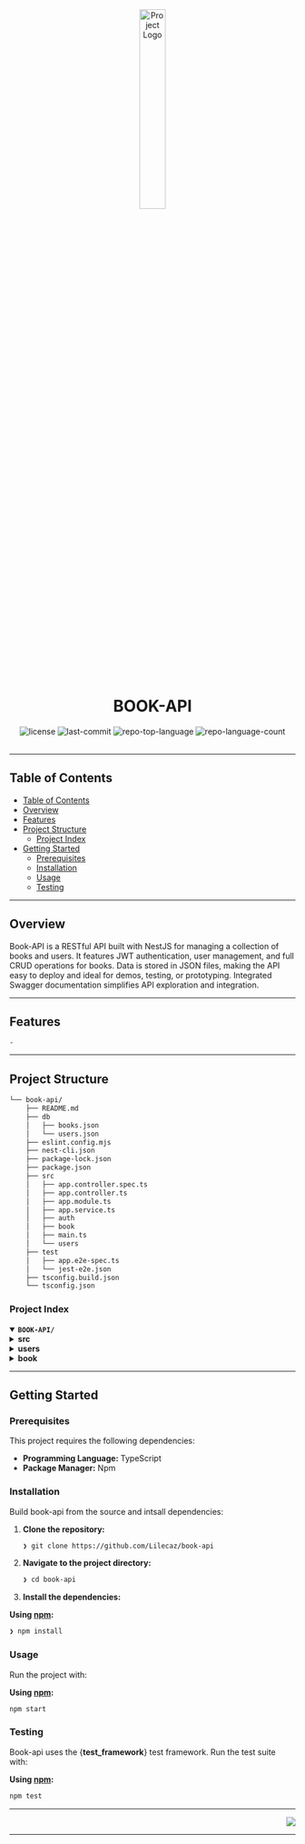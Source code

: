 <div id="top">

<!-- HEADER STYLE: CLASSIC -->
<div align="center">

<img src="readmeai/assets/logos/purple.svg" width="30%" style="position: relative; top: 0; right: 0;" alt="Project Logo"/>

# BOOK-API

<em></em>

<!-- BADGES -->
<img src="https://img.shields.io/github/license/Lilecaz/book-api?style=default&logo=opensourceinitiative&logoColor=white&color=0080ff" alt="license">
<img src="https://img.shields.io/github/last-commit/Lilecaz/book-api?style=default&logo=git&logoColor=white&color=0080ff" alt="last-commit">
<img src="https://img.shields.io/github/languages/top/Lilecaz/book-api?style=default&color=0080ff" alt="repo-top-language">
<img src="https://img.shields.io/github/languages/count/Lilecaz/book-api?style=default&color=0080ff" alt="repo-language-count">

<!-- default option, no dependency badges. -->


<!-- default option, no dependency badges. -->

</div>
<br>

---

## Table of Contents

- [Table of Contents](#table-of-contents)
- [Overview](#overview)
- [Features](#features)
- [Project Structure](#project-structure)
    - [Project Index](#project-index)
- [Getting Started](#getting-started)
    - [Prerequisites](#prerequisites)
    - [Installation](#installation)
    - [Usage](#usage)
    - [Testing](#testing)

---

## Overview

Book-API is a RESTful API built with NestJS for managing a collection of books and users. It features JWT authentication, user management, and full CRUD operations for books. Data is stored in JSON files, making the API easy to deploy and ideal for demos, testing, or prototyping. Integrated Swagger documentation simplifies API exploration and integration.

---

## Features

<code>-</code>

---

## Project Structure

```sh
└── book-api/
    ├── README.md
    ├── db
    │   ├── books.json
    │   └── users.json
    ├── eslint.config.mjs
    ├── nest-cli.json
    ├── package-lock.json
    ├── package.json
    ├── src
    │   ├── app.controller.spec.ts
    │   ├── app.controller.ts
    │   ├── app.module.ts
    │   ├── app.service.ts
    │   ├── auth
    │   ├── book
    │   ├── main.ts
    │   └── users
    ├── test
    │   ├── app.e2e-spec.ts
    │   └── jest-e2e.json
    ├── tsconfig.build.json
    └── tsconfig.json
```

### Project Index

<details open>
  <summary><b><code>BOOK-API/</code></b></summary>
  <!-- src Submodule -->
  <details>
    <summary><b>src</b></summary>
    <blockquote>
      <div class='directory-path' style='padding: 8px 0; color: #666;'>
        <code><b>⦿ src</b></code>
      <table style='width: 100%; border-collapse: collapse;'>
      <thead>
        <tr style='background-color: #f8f9fa;'>
          <th style='width: 30%; text-align: left; padding: 8px;'>File Name</th>
          <th style='text-align: left; padding: 8px;'>Summary</th>
        </tr>
      </thead>
        <tr style='border-bottom: 1px solid #eee;'>
          <td style='padding: 8px;'><b><a href='https://github.com/Lilecaz/book-api/blob/master/src/main.ts'>main.ts</a></b></td>
          <td style='padding: 8px;'>- The <code>src/main.ts</code> file bootstraps the NestJS application<br>- It initializes the application module, configures Swagger for API documentation, enables global data validation, and starts the server on port 3000<br>- The applications base URL is then logged to the console, indicating successful startup.</td>
        </tr>
        <tr style='border-bottom: 1px solid #eee;'>
          <td style='padding: 8px;'><b><a href='https://github.com/Lilecaz/book-api/blob/master/src/app.service.ts'>app.service.ts</a></b></td>
          <td style='padding: 8px;'>- AppService provides a simple greeting message<br>- Within the NestJS application architecture, it serves as a foundational service, demonstrating a basic service interaction<br>- Its primary function is to return a string, illustrating the structure and functionality of a typical service within the larger application<br>- This facilitates the creation and testing of more complex services.</td>
        </tr>
        <tr style='border-bottom: 1px solid #eee;'>
          <td style='padding: 8px;'><b><a href='https://github.com/Lilecaz/book-api/blob/master/src/app.module.ts'>app.module.ts</a></b></td>
          <td style='padding: 8px;'>- BookModule, AuthModule, and UsersModule<br>- It acts as the central hub, connecting controllers and services to manage application-wide dependencies and facilitate communication between different feature sets<br>- The modules structure ensures a modular and maintainable architecture.</td>
        </tr>
        <tr style='border-bottom: 1px solid #eee;'>
          <td style='padding: 8px;'><b><a href='https://github.com/Lilecaz/book-api/blob/master/src/app.controller.spec.ts'>app.controller.spec.ts</a></b></td>
          <td style='padding: 8px;'>- Unit tests verify the functionality of the AppController within the NestJS application<br>- The tests confirm the controllers <code>getHello</code> method returns the expected Hello World!" string, ensuring the core application logic operates correctly<br>- This contributes to the overall project's reliability and maintainability by providing automated validation of the application's primary function.</td>
        </tr>
        <tr style='border-bottom: 1px solid #eee;'>
          <td style='padding: 8px;'><b><a href='https://github.com/Lilecaz/book-api/blob/master/src/app.controller.ts'>app.controller.ts</a></b></td>
          <td style='padding: 8px;'>- The <code>AppController</code> serves as the main entry point for the NestJS application<br>- It handles incoming requests to the root URL, delegating the response generation to the <code>AppService</code><br>- Essentially, it acts as a controller for the applications primary endpoint, providing a simple greeting message<br>- This facilitates a clean separation of concerns within the overall application architecture.</td>
        </tr>
      </table>
      <!-- auth Submodule -->
      <details>
        <summary><b>auth</b></summary>
        <blockquote>
          <div class='directory-path' style='padding: 8px 0; color: #666;'>
            <code><b>⦿ src.auth</b></code>
          <table style='width: 100%; border-collapse: collapse;'>
          <thead>
            <tr style='background-color: #f8f9fa;'>
              <th style='width: 30%; text-align: left; padding: 8px;'>File Name</th>
              <th style='text-align: left; padding: 8px;'>Summary</th>
            </tr>
          </thead>
            <tr style='border-bottom: 1px solid #eee;'>
              <td style='padding: 8px;'><b><a href='https://github.com/Lilecaz/book-api/blob/master/src/auth/auth.controller.ts'>auth.controller.ts</a></b></td>
              <td style='padding: 8px;'>- The <code>auth.controller.ts</code> file manages user authentication within the NestJS application<br>- It exposes a login endpoint that receives user credentials, validates them against the authentication service, and upon successful validation, issues a login token<br>- Failure results in an unauthorized exceptæ©©©©on<br>- This controller acts as the entry point for user authentication within the broader application architecture.</td>
            </tr>
            <tr style='border-bottom: 1px solid #eee;'>
              <td style='padding: 8px;'><b><a href='https://github.com/Lilecaz/book-api/blob/master/src/auth/auth.service.ts'>auth.service.ts</a></b></td>
              <td style='padding: 8px;'>- Handles authentication logic, including validating user credentials and generating JWT tokens<br>- Interacts with the UsersService to verify user existence and password correctness<br>- Provides methods for login and token creation, supporting secure authentication flows.</td>
            </tr>
            <tr style='border-bottom: 1px solid #eee;'>
              <td style='padding: 8px;'><b><a href='https://github.com/Lilecaz/book-api/blob/master/src/auth/jwt-auth.guard.ts'>jwt-auth.guard.ts</a></b></td>
              <td style='padding: 8px;'>- Implements a NestJS guard that protects routes using JWT authentication<br>- Validates the presence and validity of JWT tokens in incoming requests<br>- Ensures only authenticated users can access protected endpoints.</td>
            </tr>
            <tr style='border-bottom: 1px solid #eee;'>
              <td style='padding: 8px;'><b><a href='https://github.com/Lilecaz/book-api/blob/master/src/auth/jwt.stategy.ts'>jwt.stategy.ts</a></b></td>
              <td style='padding: 8px;'>- Defines the JWT strategy for Passport in the NestJS application<br>- Extracts and validates JWT tokens from requests<br>- Decodes token payloads and attaches user information to the request context for downstream use.</td>
            </tr>
            <tr style='border-bottom: 1px solid #eee;'>
              <td style='padding: 8px;'><b><a href='https://github.com/Lilecaz/book-api/blob/master/src/auth/auth.module.ts'>auth.module.ts</a></b></td>
              <td style='padding: 8px;'>- Declares and configures authentication-related providers, controllers, and services<br>- Imports required modules such as UsersModule and PassportModule<br>- Sets up JWT module configuration and exports authentication services for use in other modules.</td>
            </tr>
          <!-- dto Submodule -->
          <details>
            <summary><b>dto</b></summary>
            <blockquote>
              <div class='directory-path' style='padding: 8px 0; color: #666;'>
                <code><b>⦿ src.auth.dto</b></code>
              <table style='width: 100%; border-collapse: collapse;'>
              <thead>
                <tr style='background-color: #f8f9fa;'>
                  <th style='width: 30%; text-align: left; padding: 8px;'>File Name</th>
                  <th style='text-align: left; padding: 8px;'>Summary</th>
                </tr>
              </thead>
                <tr style='border-bottom: 1px solid #eee;'>
                  <td style='padding: 8px;'><b><a href='https://github.com/Lilecaz/book-api/blob/master/src/auth/dto/login.dto.ts'>login.dto.ts</a></b></td>
                  <td style='padding: 8px;'>Defines the data transfer object for user login requests. Specifies the required fields (such as <code>username</code> and <code>password</code>) and applies validation decorators to ensure correct input structure for authentication endpoints.</td>
                </tr>
              </table>
            </blockquote>
          </details>
        </blockquote>
      </details>
      <!-- users Submodule -->
      <details>
        <summary><b>users</b></summary>
        <blockquote>
          <div class='directory-path' style='padding: 8px 0; color: #666;'>
            <code><b>⦿ src.users</b></code>
          <table style='width: 100%; border-collapse: collapse;'>
          <thead>
            <tr style='background-color: #f8f9fa;'>
              <th style='width: 30%; text-align: left; padding: 8px;'>File Name</th>
              <th style='text-align: left; padding: 8px;'>Summary</th>
            </tr>
          </thead>
            <tr style='border-bottom: 1px solid #eee;'>
              <td style='padding: 8px;'><b><a href='https://github.com/Lilecaz/book-api/blob/master/src/users/users.service.ts'>users.service.ts</a></b></td>
              <td style='padding: 8px;'>- Handles user-related business logic, including user creation, retrieval, updating, and deletion<br>- Interacts with the JSON data store to manage user records<br>- Provides methods for finding users by username or ID, supporting authentication and user management features.</td>
            </tr>
            <tr style='border-bottom: 1px solid #eee;'>
              <td style='padding: 8px;'><b><a href='https://github.com/Lilecaz/book-api/blob/master/src/users/users.controller.ts'>users.controller.ts</a></b></td>
              <td style='padding: 8px;'>- Exposes RESTful endpoints for user operations such as registration, fetching user profiles, updating, and deleting users<br>- Delegates business logic to the UsersService<br>- Secures endpoints as needed, supporting authenticated and authorized access to user data.</td>
            </tr>
            <tr style='border-bottom: 1px solid #eee;'>
              <td style='padding: 8px;'><b><a href='https://github.com/Lilecaz/book-api/blob/master/src/users/users.module.ts'>users.module.ts</a></b></td>
              <td style='padding: 8px;'>- Declares and configures the users feature module<br>- Registers controllers and providers related to user management<br>- Exports the UsersService for use in other modules, enabling dependency injection and modular architecture.</td>
            </tr>
            </tr>
          </table>
        </blockquote>
      </details>
      <!-- book Submodule -->
      <details>
        <summary><b>book</b></summary>
        <blockquote>
             <div class='directory-path' style='padding: 8px 0; color: #666;'>
              <code><b>⦿ src.book</b></code>
             <table style='width: 100%; border-collapse: collapse;'>
             <thead>
              <tr style='background-color: #f8f9fa;'>
                <th style='width: 30%; text-align: left; padding: 8px;'>File Name</th>
                <th style='text-align: left; padding: 8px;'>Summary</th>
              </tr>
             </thead>
              <tr style='border-bottom: 1px solid #eee;'>
                <td style='padding: 8px;'><b><a href='https://github.com/Lilecaz/book-api/blob/master/src/book/book.service.spec.ts'>book.service.spec.ts</a></b></td>
                <td style='padding: 8px;'>- Contains unit tests for the <code>BookService</code><br>- Verifies the correctness of book-related business logic, such as creating, retrieving, updating, and deleting books<br>- Ensures the service behaves as expected under various scenarios.</td>
              </tr>
              <tr style='border-bottom: 1px solid #eee;'>
                <td style='padding: 8px;'><b><a href='https://github.com/Lilecaz/book-api/blob/master/src/book/book.controller.ts'>book.controller.ts</a></b></td>
                <td style='padding: 8px;'>- Defines RESTful endpoints for managing books<br>- Handles HTTP requests for creating, reading, updating, and deleting book records<br>- Delegates business logic to the <code>BookService</code> and applies validation and authentication as needed.</td>
              </tr>
              <tr style='border-bottom: 1px solid #eee;'>
                <td style='padding: 8px;'><b><a href='https://github.com/Lilecaz/book-api/blob/master/src/book/book.controller.spec.ts'>book.controller.spec.ts</a></b></td>
                <td style='padding: 8px;'>- Contains unit tests for the <code>BookController</code><br>- Validates the controller's endpoints and their integration with the <code>BookService</code><br>- Ensures correct HTTP responses and error handling for book operations.</td>
              </tr>
              <tr style='border-bottom: 1px solid #eee;'>
                <td style='padding: 8px;'><b><a href='https://github.com/Lilecaz/book-api/blob/master/src/book/book.service.ts'>book.service.ts</a></b></td>
                <td style='padding: 8px;'>- Implements the core business logic for book management<br>- Provides methods for creating, retrieving, updating, and deleting books<br>- Interacts with the JSON data store to persist and fetch book data.</td>
              </tr>
              <tr style='border-bottom: 1px solid #eee;'>
                <td style='padding: 8px;'><b><a href='https://github.com/Lilecaz/book-api/blob/master/src/book/book.module.ts'>book.module.ts</a></b></td>
                <td style='padding: 8px;'>- Declares and configures the book feature module<br>- Registers the <code>BookController</code> and <code>BookService</code><br>- Integrates book-related providers and exports services for use in other modules.</td>
              </tr>
             </table>
          <!-- dto Submodule -->
          <details>
            <summary><b>dto</b></summary>
            <blockquote>
              <div class='directory-path' style='padding: 8px 0; color: #666;'>
                <code><b>⦿ src.book.dto</b></code>
              <table style='width: 100%; border-collapse: collapse;'>
              <thead>
                <tr style='background-color: #f8f9fa;'>
                  <th style='width: 30%; text-align: left; padding: 8px;'>File Name</th>
                  <th style='text-align: left; padding: 8px;'>Summary</th>
                </tr>
              </thead>
                <tr style='border-bottom: 1px solid #eee;'>
                  <td style='padding: 8px;'><b><a href='https://github.com/Lilecaz/book-api/blob/master/src/book/dto/create-book.dto.ts'>create-book.dto.ts</a></b></td>
                  <td style='padding: 8px;'>Defines the data transfer object for creating a new book. Specifies required fields such as <code>title</code>, <code>author</code>, <code>publishedDate</code>, and applies validation decorators to ensure correct input when adding a book.</td>
                </tr>
                <tr style='border-bottom: 1px solid #eee;'>
                  <td style='padding: 8px;'><b><a href='https://github.com/Lilecaz/book-api/blob/master/src/book/dto/update-book.dto.ts'>update-book.dto.ts</a></b></td>
                  <td style='padding: 8px;'>Defines the data transfer object for updating an existing book. Allows partial updates by making all fields optional, and applies validation decorators to ensure valid data during book updates.</td>
                </tr>
              </table>
            </blockquote>
          </details>
          <!-- entities Submodule -->
          <details>
            <summary><b>entities</b></summary>
            <blockquote>
              <div class='directory-path' style='padding: 8px 0; color: #666;'>
                <code><b>⦿ src.book.entities</b></code>
                <table style='width: 100%; border-collapse: collapse;'>
                  <thead>
                    <tr style='background-color: #f8f9fa;'>
                      <th style='width: 30%; text-align: left; padding: 8px;'>File Name</th>
                      <th style='text-align: left; padding: 8px;'>Summary</th>
                    </tr>
                  </thead>
                  <tr style='border-bottom: 1px solid #eee;'>
                    <td style='padding: 8px;'><b><a href='https://github.com/Lilecaz/book-api/blob/master/src/book/entities/book.entity.ts'>book.entity.ts</a></b></td>
                    <td style='padding: 8px;'>Defines the <code>Book</code> entity structure used throughout the application. Specifies properties such as <code>id</code>, <code>title</code>, <code>author</code>, <code>publishedDate</code>, and any additional metadata required to represent a book record in the system.</td>
                  </tr>
                </table>
            </blockquote>
          </details>
        </blockquote>
      </details>
    </blockquote>
  </details>
</details>

---

## Getting Started

### Prerequisites

This project requires the following dependencies:

- **Programming Language:** TypeScript
- **Package Manager:** Npm

### Installation

Build book-api from the source and intsall dependencies:

1. **Clone the repository:**

    ```sh
    ❯ git clone https://github.com/Lilecaz/book-api
    ```

2. **Navigate to the project directory:**

    ```sh
    ❯ cd book-api
    ```

3. **Install the dependencies:**

<!-- SHIELDS BADGE CURRENTLY DISABLED -->
  <!-- [![npm][npm-shield]][npm-link] -->
  <!-- REFERENCE LINKS -->
  <!-- [npm-shield]: https://img.shields.io/badge/npm-CB3837.svg?style={badge_style}&logo=npm&logoColor=white -->
  <!-- [npm-link]: https://www.npmjs.com/ -->

  **Using [npm](https://www.npmjs.com/):**

  ```sh
  ❯ npm install
  ```

### Usage

Run the project with:

**Using [npm](https://www.npmjs.com/):**
```sh
npm start
```

### Testing

Book-api uses the {__test_framework__} test framework. Run the test suite with:

**Using [npm](https://www.npmjs.com/):**
```sh
npm test
```

---


<div align="right">

[![][back-to-top]](#top)

</div>


[back-to-top]: https://img.shields.io/badge/-BACK_TO_TOP-151515?style=flat-square


---
